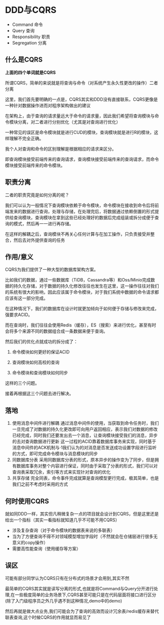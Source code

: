 # DDD与CQRS

* Command 命令
* Query  查询
* Responsibility 职责
* Segregation 分离

## 什么是CQRS

**上面的四个单词就是CQRS**

所谓CQRS，简单的来说就是将查询与命令（对系统产生永久性更改的操作）二者分离

这里，我们首先要明确的一点是，CQRS其实和DDD没有直接联系，CQRS更像是一种针对数据操作进而对程序架构做出的建议

在架构上，由于查询的请求量远大于命令的请求量，因此我们希望将查询模块与命令模块分离，对二者进行分别优化（尤其是对查询进行优化）

一种常见的误区是命令模块就是进行CUD的模块，查询模块就是进行R的模块，这样理解不完全正确。

我个人对查询和命令的区别理解是根据相应的请求来区分。

即查询模块接受前端传来的查询请求，查询模块接受前端传来的查询请求，而命令模块接受前端传来的命令模块。

## 职责分离

二者的职责究竟是如何分离的呢？

我们可以认为一般情况下查询模块依赖于命令模块，命令模块在接收到命令后将前端发来的数据进行查询，处理与存储，在处理完后，将数据通过依赖倒置的形式提供给查询模块，查询模块在拿到这些已经处理好的数据后完成组装或拆分成便于查询的模式，然后再一一进行再存储。

在这样的解耦之后，查询模块不再关心任何计算与在加工操作，只负责接受并整合，然后去对外提供查询的任务

## 作用/意义

CQRS为我们提供了一种大型的数据库架构方案。

比如我们的数据，通过一些数据库（TiDB，Cassandra等）和Oss/Minio完成数据的持久化存储，对于数据的持久化修改往往也发生在这里，这一操作往往对我们的系统有很大的影响，因此应该属于命令模块，对于我们系统中数据的命令请求都应该有这一部分完成。

在这种情况下，我们的数据库在设计时就更加倾向于如何便于存储与修改来完成，强要求ACID。

而在查询时，我们往往会使用Redis（缓存），ES（搜索）来进行优化，甚至有时会将多个来源不同的数据组合成一条数据来便于查询。

然后我们的优化点就成功的拆分成了：

1. 命令模块如何更好的保证ACID

2. 查询模块如何高校的查询

3. 命令模块和查询模块如何同步

这样的三个问题。

接着再根据这三个问题去进行解决。

## 落地

1. 使用消息中间件进行解耦
    通过消息中间件的使用，当获取到命令任务时，我们一旦完成了对数据的持久化更改即可向用户返回相应，表示我们对数据的修改已经完成，同时我们还要发出去一个消息，让查询模块接受我们的消息，异步的去对查询数据进行更新
    这一过程的ACID靠着数据库事务来实现，同时基于消息中间件的ACK机制与·1我们认为的对消息是否发送成功设置字段进行监听的方式，即可完成命令模块与消息模块的同步
2. 同数据库分表
    采用同数据库分表的形式，原本异步的操作变为了同步，但是拥有数据库事务对整个内容进行保证，同时由于采取了分表的形式，我们可以对查询表采取冗余，索引等方式来实现针对查询的优化
3. 共享存储
    完全同表，命令事件完成就算是查询模型更行完成，极其简单，也是我们之前不考虑时采用的方式

## 何时使用CQRS

就如同DDD一样，其实但凡稍微复杂一点的项目就会设计到CQRS，但是这里还是给出一个指标（其实一看指标就知道几乎不可能不用CQRS）

* 涉及复杂查询（对于命令模块的数据表来说的多联表）
* 当为了方便查询不得不对领域模型增加字段时（不然就会在仓储层进行很多无意义的copy操作）
* 需要高性能查询（使用缓存等方案）

## 误区

可能有部分同学认为CQRS只有在分布式的场景才会用到,其实不然

最简单的CQRS其实就是读写分离的形式,也就是将Command与Query分开进行处理,在一些极度简单的业务场景下,CQRS甚至可能只是在代码层面将接口进行区分(除了入门级程序员之外几乎遇不到这种情况,demo中的demo)

然后再就是做大点业务,我们可能会为了查询的高效而设计冗余表/redis缓存来替代联表查询,这个时候CQRS的作用就显而易见了